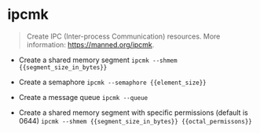 # ipcmk
> Create IPC (Inter-process Communication) resources.
> More information: <https://manned.org/ipcmk>.

- Create a shared memory segment
`ipcmk --shmem {{segment_size_in_bytes}}`

- Create a semaphore
`ipcmk --semaphore {{element_size}}`

- Create a message queue
`ipcmk --queue`

- Create a shared memory segment with specific permissions (default is 0644)
`ipcmk --shmem {{segment_size_in_bytes}} {{octal_permissons}}`
